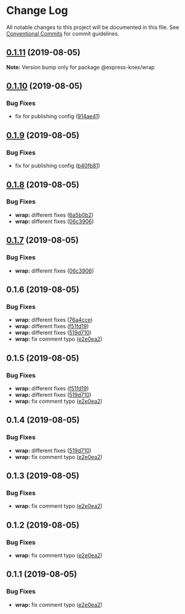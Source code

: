 # Change Log

All notable changes to this project will be documented in this file.
See [Conventional Commits](https://conventionalcommits.org) for commit guidelines.

## [0.1.11](https://github.com/express-knex/express-knex/compare/@express-knex/wrap@0.1.10...@express-knex/wrap@0.1.11) (2019-08-05)

**Note:** Version bump only for package @express-knex/wrap





## [0.1.10](https://github.com/express-knex/express-knex/compare/@express-knex/wrap@0.1.9...@express-knex/wrap@0.1.10) (2019-08-05)


### Bug Fixes

* fix for publishing config ([914ae41](https://github.com/express-knex/express-knex/commit/914ae41))





## [0.1.9](https://github.com/express-knex/express-knex/compare/@express-knex/wrap@0.1.8...@express-knex/wrap@0.1.9) (2019-08-05)


### Bug Fixes

* fix for publishing config ([b40fb81](https://github.com/express-knex/express-knex/commit/b40fb81))





## [0.1.8](https://github.com/express-knex/express-knex/compare/@express-knex/wrap@0.1.6...@express-knex/wrap@0.1.8) (2019-08-05)


### Bug Fixes

* **wrap:** different fixes ([6a5b0b2](https://github.com/express-knex/express-knex/commit/6a5b0b2))
* **wrap:** different fixes ([06c3906](https://github.com/express-knex/express-knex/commit/06c3906))





## [0.1.7](https://github.com/express-knex/express-knex/compare/@express-knex/wrap@0.1.6...@express-knex/wrap@0.1.7) (2019-08-05)


### Bug Fixes

* **wrap:** different fixes ([06c3906](https://github.com/express-knex/express-knex/commit/06c3906))





## 0.1.6 (2019-08-05)


### Bug Fixes

* **wrap:** different fixes ([76a4cce](https://github.com/express-knex/express-knex/commit/76a4cce))
* **wrap:** different fixes ([f51fd19](https://github.com/express-knex/express-knex/commit/f51fd19))
* **wrap:** different fixes ([519d710](https://github.com/express-knex/express-knex/commit/519d710))
* **wrap:** fix comment typo ([e2e0ea2](https://github.com/express-knex/express-knex/commit/e2e0ea2))





## 0.1.5 (2019-08-05)


### Bug Fixes

* **wrap:** different fixes ([f51fd19](https://github.com/express-knex/express-knex/commit/f51fd19))
* **wrap:** different fixes ([519d710](https://github.com/express-knex/express-knex/commit/519d710))
* **wrap:** fix comment typo ([e2e0ea2](https://github.com/express-knex/express-knex/commit/e2e0ea2))





## 0.1.4 (2019-08-05)


### Bug Fixes

* **wrap:** different fixes ([519d710](https://github.com/express-knex/express-knex/commit/519d710))
* **wrap:** fix comment typo ([e2e0ea2](https://github.com/express-knex/express-knex/commit/e2e0ea2))





## 0.1.3 (2019-08-05)


### Bug Fixes

* **wrap:** fix comment typo ([e2e0ea2](https://github.com/express-knex/express-knex/commit/e2e0ea2))

## 0.1.2 (2019-08-05)


### Bug Fixes

* **wrap:** fix comment typo ([e2e0ea2](https://github.com/express-knex/express-knex/commit/e2e0ea2))

## 0.1.1 (2019-08-05)

### Bug Fixes

* **wrap:** fix comment typo ([e2e0ea2](https://github.com/express-knex/express-knex/commit/e2e0ea2))
